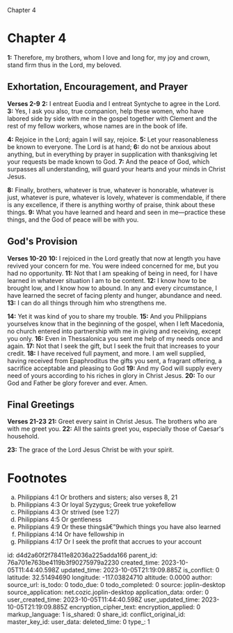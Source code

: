 Chapter 4

# Chapter 4
**1:** Therefore, my brothers, whom I love and long for, my joy and crown, stand firm thus in the Lord, my beloved.


## Exhortation, Encouragement, and Prayer
**Verses 2-9**
**2:** I entreat Euodia and I entreat Syntyche to agree in the Lord.
**3:** Yes, I ask you also, true companion, help these women, who have labored side by side with me in the gospel together with Clement and the rest of my fellow workers, whose names are in the book of life.

**4:** Rejoice in the Lord; again I will say, rejoice.
**5:** Let your reasonableness be known to everyone. The Lord is at hand;
**6:** do not be anxious about anything, but in everything by prayer in supplication with thanksgiving let your requests be made known to God.
**7:** And the peace of God, which surpasses all understanding, will guard your hearts and your minds in Christ Jesus.

**8:** Finally, brothers, whatever is true, whatever is honorable, whatever is just, whatever is pure, whatever is lovely, whatever is commendable, if there is any excellence, if there is anything worthy of praise, think about these things.
**9:** What you have learned and heard and seen in me—practice these things, and the God of peace will be with you.

## God's Provision
**Verses 10-20**
**10:** I rejoiced in the Lord greatly that now at length you have revived your concern for me. You were indeed concerned for me, but you had no opportunity.
**11:** Not that I am speaking of being in need, for I have learned in whatever situation I am to be content.
**12:** I know how to be brought low, and I know how to abound. In any and every circumstance, I have learned the secret of facing plenty and hunger, abundance and need.
**13:** I can do all things through him who strengthens me.

**14:** Yet it was kind of you to share my trouble.
**15:** And you Philippians yourselves know that in the beginning of the gospel, when I left Macedonia, no church entered into partnership with me in giving and receiving, except you only.
**16:** Even in Thessalonica you sent me help of my needs once and again.
**17:** Not that I seek the gift, but I seek the fruit that increases to your credit.
**18:** I have received full payment, and more. I am well supplied, having received from Epaphroditus the gifts you sent, a fragrant offering, a sacrifice acceptable and pleasing to God
**19:** And my God will supply every need of yours according to his riches in glory in Christ Jesus.
**20:** To our God and Father be glory forever and ever. Amen.

## Final Greetings
**Verses 21-23**
**21:** Greet every saint in Christ Jesus. The brothers who are with me greet you.
**22:** All the saints greet you, especially those of Caesar's household.

**23:** The grace of the Lord Jesus Christ be with your spirit.

# Footnotes
<ol type='a'>
	<li>Philippians 4:1 Or brothers and sisters; also verses 8, 21</li>
	<li>Philippians 4:3 Or loyal Syzygus; Greek true yokefellow</li>
	<li>Philippians 4:3 Or strived (see 1:27)</li>
	<li>Philippians 4:5 Or gentleness</li>
	<li>Philippians 4:9 Or these thingsâ€”9which things you have also learned</li>
	<li>Philippians 4:14 Or have fellowship in</li>
	<li>Philippians 4:17 Or I seek the profit that accrues to your account</li>
</ol>


id: d4d2a60f2f78411e82036a225adda166
parent_id: 76a701e763be4119b3f90275979a2230
created_time: 2023-10-05T11:44:40.598Z
updated_time: 2023-10-05T21:19:09.885Z
is_conflict: 0
latitude: 32.51494690
longitude: -117.03824710
altitude: 0.0000
author: 
source_url: 
is_todo: 0
todo_due: 0
todo_completed: 0
source: joplin-desktop
source_application: net.cozic.joplin-desktop
application_data: 
order: 0
user_created_time: 2023-10-05T11:44:40.598Z
user_updated_time: 2023-10-05T21:19:09.885Z
encryption_cipher_text: 
encryption_applied: 0
markup_language: 1
is_shared: 0
share_id: 
conflict_original_id: 
master_key_id: 
user_data: 
deleted_time: 0
type_: 1